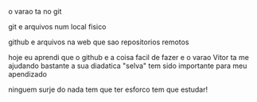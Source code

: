 
o varao ta no git 

git e arquivos num local fisico 

github e arquivos na web que sao repositorios remotos 

hoje eu aprendi que o github e a coisa facil de fazer e o varao 
Vitor ta me ajudando bastante a sua diadatica "selva" tem sido
importante para meu apendizado 

ninguem surje do nada tem que ter esforco tem que estudar! 
